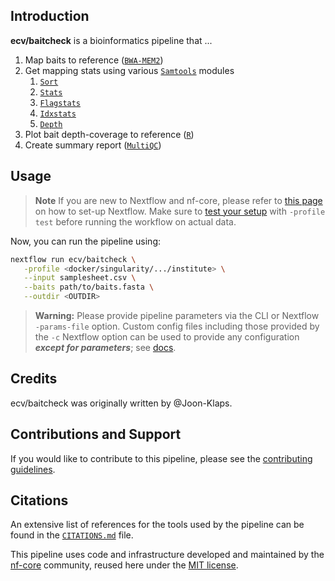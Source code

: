 ## Introduction

**ecv/baitcheck** is a bioinformatics pipeline that ...

1. Map baits to reference ([`BWA-MEM2`](https://github.com/bwa-mem2/bwa-mem2))
2. Get mapping stats using various [`Samtools`](http://www.htslib.org/doc/samtools.html) modules
   1. [`Sort`](http://www.htslib.org/doc/samtools-sort.html)
   2. [`Stats`](http://www.htslib.org/doc/samtools-stats.html)
   3. [`Flagstats`](http://www.htslib.org/doc/samtools-flagstat.html)
   4. [`Idxstats`](http://www.htslib.org/doc/samtools-idxstats.html)
   5. [`Depth`](http://www.htslib.org/doc/samtools-depth.html)
3. Plot bait depth-coverage to reference ([`R`](https://www.r-project.org/))
4. Create summary report ([`MultiQC`](https://multiqc.info/))

## Usage

> **Note**
> If you are new to Nextflow and nf-core, please refer to [this page](https://nf-co.re/docs/usage/installation) on how
> to set-up Nextflow. Make sure to [test your setup](https://nf-co.re/docs/usage/introduction#how-to-run-a-pipeline)
> with `-profile test` before running the workflow on actual data.

Now, you can run the pipeline using:

```bash
nextflow run ecv/baitcheck \
   -profile <docker/singularity/.../institute> \
   --input samplesheet.csv \
   --baits path/to/baits.fasta \
   --outdir <OUTDIR>
```

> **Warning:**
> Please provide pipeline parameters via the CLI or Nextflow `-params-file` option. Custom config files including those
> provided by the `-c` Nextflow option can be used to provide any configuration _**except for parameters**_;
> see [docs](https://nf-co.re/usage/configuration#custom-configuration-files).

## Credits

ecv/baitcheck was originally written by @Joon-Klaps.

## Contributions and Support

If you would like to contribute to this pipeline, please see the [contributing guidelines](.github/CONTRIBUTING.md).

## Citations

An extensive list of references for the tools used by the pipeline can be found in the [`CITATIONS.md`](CITATIONS.md) file.

This pipeline uses code and infrastructure developed and maintained by the [nf-core](https://nf-co.re) community, reused here under the [MIT license](https://github.com/nf-core/tools/blob/master/LICENSE).

